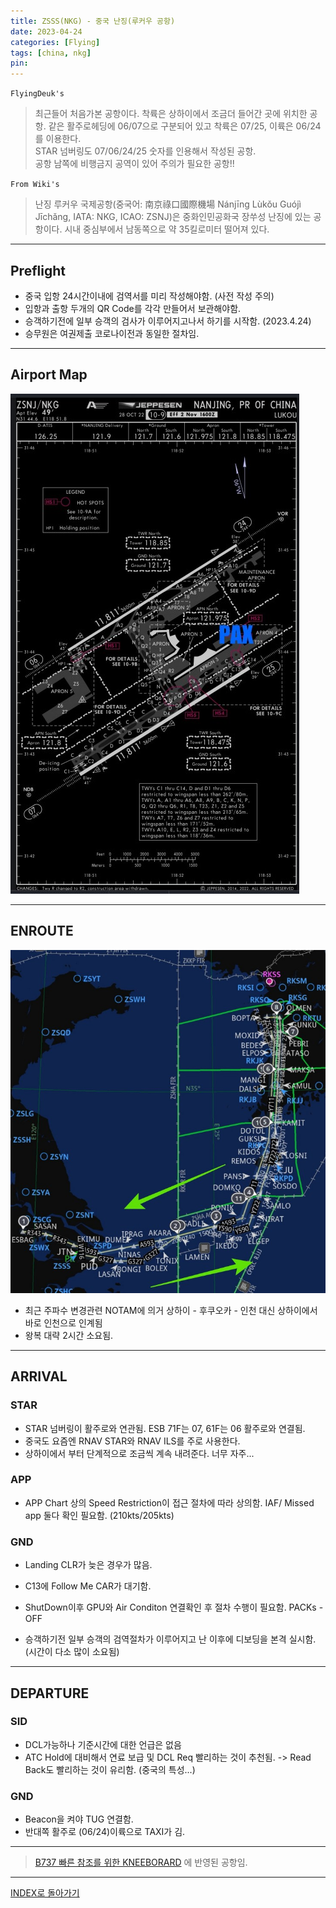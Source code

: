 ```yaml
---
title: ZSSS(NKG) - 중국 난징(루커우 공항)
date: 2023-04-24
categories: [Flying]
tags: [china, nkg]
pin:
---
```


`FlyingDeuk's`
>최근들어 처음가본 공항이다. 착륙은 상하이에서 조금더 들어간 곳에 위치한 공항. 같은 활주로헤딩에 06/07으로 구분되어 있고 착륙은 07/25, 이륙은 06/24를 이용한다. <br>
STAR 넘버링도 07/06/24/25 숫자를 인용해서 작성된 공항. <br>
공항 남쪽에 비행금지 공역이 있어 주의가 필요한 공항!!


`From Wiki's`
>난징 루커우 국제공항(중국어: 南京祿口國際機場 Nánjīng Lùkǒu Guójì Jīchǎng, IATA: NKG, ICAO: ZSNJ)은 중화인민공화국 장쑤성 난징에 있는 공항이다. 시내 중심부에서 남동쪽으로 약 35킬로미터 떨어져 있다.

--------

## Preflight
- 중국 입항 24시간이내에 검역서를 미리 작성해야함. (사전 작성 주의)
- 입항과 출항 두개의 QR Code를 각각 만들어서 보관해야함. 
- 승객하기전에 일부 승객의 검사가 이루어지고나서 하기를 시작함. (2023.4.24)
- 승무원은 여권제출 코로나이전과 동일한 절차임. 

---------

## Airport Map
![nkg](/img/flying/airport/nkg_ap.jpg)

------------

## ENROUTE
![nkg](/img/flying/airport/icnnkg.jpg)

- 최근 주파수 변경관련 NOTAM에 의거 상하이 - 후쿠오카 - 인천 대신 상하이에서 바로 인천으로 인계됨
- 왕복 대략 2시간 소요됨. 

--------

## ARRIVAL
### STAR
- STAR 넘버링이 활주로와 연관됨. ESB 71F는 07, 61F는 06 활주로와 연결됨. 
- 중국도 요즘엔 RNAV STAR와 RNAV ILS를 주로 사용한다. 
- 상하이에서 부터 단계적으로 조금씩 계속 내려준다. 너무 자주...

### APP
- APP Chart 상의 Speed Restriction이 접근 절차에 따라 상의함. IAF/ Missed app 둘다 확인 필요함. (210kts/205kts)

### GND
- Landing CLR가 늦은 경우가 많음. 
- C13에 Follow Me CAR가 대기함. 
- ShutDown이후 GPU와 Air Conditon 연결확인 후 절차 수행이 필요함. PACKs - OFF

- 승객하기전 일부 승객의 검역절차가 이루어지고 난 이후에 디보딩을 본격 실시함. (시간이 다소 많이 소요됨)
-------

## DEPARTURE
### SID
- DCL가능하나 기준시간에 대한 언급은 없음 
- ATC Hold에 대비해서 연료 보급 및 DCL Req 빨리하는 것이 추천됨. -> Read Back도 빨리하는 것이 유리함. (중국의 특성...)


### GND
- Beacon을 켜야 TUG 연결함. 
- 반대쪽 활주로 (06/24)이륙으로 TAXI가 김. 

----

> [B737 빠른 참조를 위한 KNEEBORARD](/posts/B737-kneeboard/) 에 반영된 공항임. 

-------


[INDEX로 돌아가기](/posts/KoreaJapanChina/)
